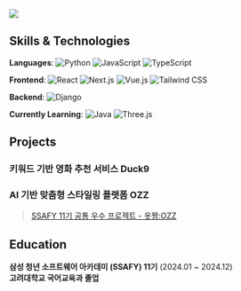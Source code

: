 <img src="https://capsule-render.vercel.app/api?type=waving&color=007fff&section=header&text=Hayeon%20Kim&height=350&fontColor=ffffff" />

## Skills & Technologies
**Languages**:
  ![Python](https://img.shields.io/badge/-Python-3776AB?logo=python&logoColor=white)
  ![JavaScript](https://img.shields.io/badge/-JavaScript-F7DF1E?logo=javascript&logoColor=black)
  ![TypeScript](https://img.shields.io/badge/-TypeScript-3178C6?logo=typescript&logoColor=white)

**Frontend**:
  ![React](https://img.shields.io/badge/-React-61DAFB?logo=react&logoColor=black)
  ![Next.js](https://img.shields.io/badge/-Next.js-000000?logo=next.js&logoColor=white)
  ![Vue.js](https://img.shields.io/badge/-Vue.js-4FC08D?logo=vue.js&logoColor=white)
  ![Tailwind CSS](https://img.shields.io/badge/-Tailwind%20CSS-38B2AC?logo=tailwind-css&logoColor=white)

**Backend**:
  ![Django](https://img.shields.io/badge/-Django-092D40?logo=django&logoColor=white)

**Currently Learning**:
  ![Java](https://img.shields.io/badge/-Java-007396?logo=java&logoColor=white)
  ![Three.js](https://img.shields.io/badge/-Three.js-000000?logo=three.js&logoColor=white)

## Projects
### 키워드 기반 영화 추천 서비스 Duck9
### AI 기반 맞춤형 스타일링 플랫폼 OZZ
> [SSAFY 11기 공통 우수 프로젝트 - 옷짱:OZZ](https://github.com/doongyeop/OZZ)

## Education
  **삼성 청년 소프트웨어 아카데미 (SSAFY) 11기** (2024.01 ~ 2024.12)  
  **고려대학교 국어교육과 졸업**
